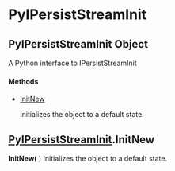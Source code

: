 # PyIPersistStreamInit

## PyIPersistStreamInit Object

A Python interface to IPersistStreamInit

#### Methods


  - [InitNew](PyIPersistStreamInit.md#pyipersiststreaminitinitnew)

    Initializes the object to a default state.&nbsp;


## [PyIPersistStreamInit](#pyipersiststreaminit).InitNew

 __InitNew(__ )
Initializes the object to a default state.